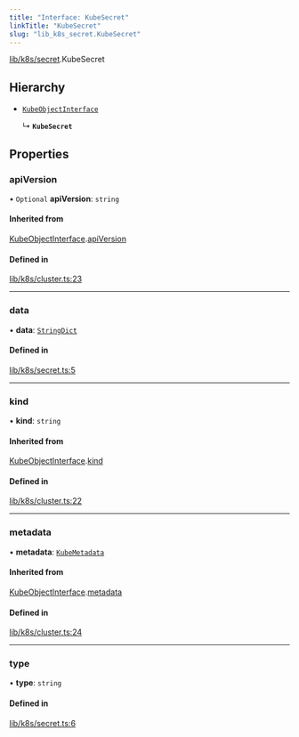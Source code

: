 ```yaml
---
title: "Interface: KubeSecret"
linkTitle: "KubeSecret"
slug: "lib_k8s_secret.KubeSecret"
---
```


[lib/k8s/secret](../modules/lib_k8s_secret.md).KubeSecret

## Hierarchy

- [`KubeObjectInterface`](lib_k8s_cluster.KubeObjectInterface.md)

  ↳ **`KubeSecret`**

## Properties

### apiVersion

• `Optional` **apiVersion**: `string`

#### Inherited from

[KubeObjectInterface](lib_k8s_cluster.KubeObjectInterface.md).[apiVersion](lib_k8s_cluster.KubeObjectInterface.md#apiversion)

#### Defined in

[lib/k8s/cluster.ts:23](https://github.com/kinvolk/headlamp/blob/2fb68817/frontend/src/lib/k8s/cluster.ts#L23)

___

### data

• **data**: [`StringDict`](lib_k8s_cluster.StringDict.md)

#### Defined in

[lib/k8s/secret.ts:5](https://github.com/kinvolk/headlamp/blob/2fb68817/frontend/src/lib/k8s/secret.ts#L5)

___

### kind

• **kind**: `string`

#### Inherited from

[KubeObjectInterface](lib_k8s_cluster.KubeObjectInterface.md).[kind](lib_k8s_cluster.KubeObjectInterface.md#kind)

#### Defined in

[lib/k8s/cluster.ts:22](https://github.com/kinvolk/headlamp/blob/2fb68817/frontend/src/lib/k8s/cluster.ts#L22)

___

### metadata

• **metadata**: [`KubeMetadata`](lib_k8s_cluster.KubeMetadata.md)

#### Inherited from

[KubeObjectInterface](lib_k8s_cluster.KubeObjectInterface.md).[metadata](lib_k8s_cluster.KubeObjectInterface.md#metadata)

#### Defined in

[lib/k8s/cluster.ts:24](https://github.com/kinvolk/headlamp/blob/2fb68817/frontend/src/lib/k8s/cluster.ts#L24)

___

### type

• **type**: `string`

#### Defined in

[lib/k8s/secret.ts:6](https://github.com/kinvolk/headlamp/blob/2fb68817/frontend/src/lib/k8s/secret.ts#L6)
